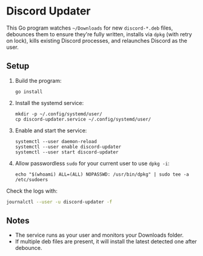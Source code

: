 # Discord Updater

This Go program watches `~/Downloads` for new `discord-*.deb` files, debounces them to ensure they're fully written, installs via `dpkg` (with retry on lock), kills existing Discord processes, and relaunches Discord as the user.

## Setup

1. Build the program:
   ```
   go install
   ```

2. Install the systemd service:
   ```
   mkdir -p ~/.config/systemd/user/
   cp discord-updater.service ~/.config/systemd/user/
   ```

3. Enable and start the service:
   ```
   systemctl --user daemon-reload
   systemctl --user enable discord-updater
   systemctl --user start discord-updater
   ```

4. Allow passwordless `sudo` for your current user to use `dpkg -i`:
   ```
   echo "$(whoami) ALL=(ALL) NOPASSWD: /usr/bin/dpkg" | sudo tee -a /etc/sudoers
   ```

Check the logs with:

```bash
journalctl --user -u discord-updater -f
```

## Notes
- The service runs as your user and monitors your Downloads folder.
- If multiple deb files are present, it will install the latest detected one after debounce.
